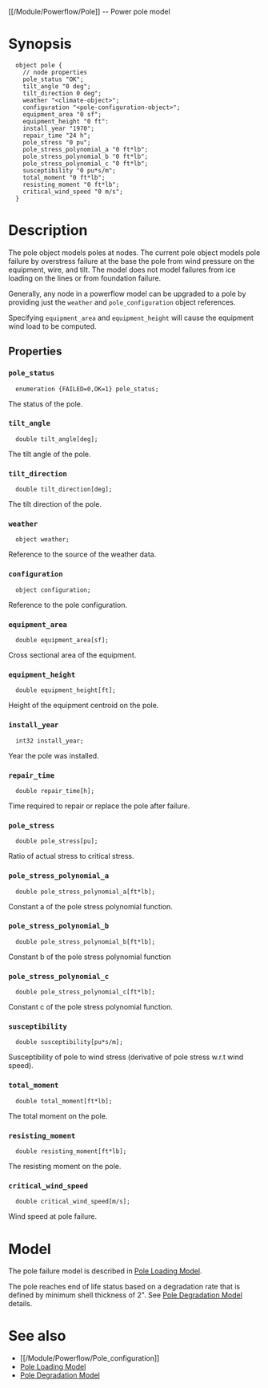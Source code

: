 [[/Module/Powerflow/Pole]] -- Power pole model

# Synopsis

~~~
  object pole {
    // node properties
    pole_status "OK";
    tilt_angle "0 deg";
    tilt_direction 0 deg";
    weather "<climate-object>";
    configuration "<pole-configuration-object>";
    equipment_area "0 sf";
    equipment_height "0 ft":
    install_year "1970";
    repair_time "24 h";
    pole_stress "0 pu";
    pole_stress_polynomial_a "0 ft*lb";
    pole_stress_polynomial_b "0 ft*lb";
    pole_stress_polynomial_c "0 ft*lb";
    susceptibility "0 pu*s/m";
    total_moment "0 ft*lb";
    resisting_moment "0 ft*lb";
    critical_wind_speed "0 m/s";
  }
~~~

# Description

The pole object models poles at nodes. The current pole object models pole failure by overstress failure at the base the pole from wind pressure on the equipment, wire, and tilt.  The model does not model failures from ice loading on the lines or from foundation failure.

Generally, any node in a powerflow model can be upgraded to a pole by providing just the `weather` and `pole_configuration` object references. 

Specifying `equipment_area` and `equipment_height` will cause the equipment wind load to be computed.

## Properties

### `pole_status`

~~~
  enumeration {FAILED=0,OK=1} pole_status;
~~~

The status of the pole.

### `tilt_angle`

~~~
  double tilt_angle[deg];
~~~

The tilt angle of the pole.

### `tilt_direction`

~~~
  double tilt_direction[deg];
~~~

The tilt direction of the pole.

### `weather`

~~~
  object weather;
~~~

Reference to the source of the weather data.

### `configuration`

~~~
  object configuration;
~~~

Reference to the pole configuration.

### `equipment_area`

~~~
  double equipment_area[sf];
~~~

Cross sectional area of the equipment.

### `equipment_height`

~~~
  double equipment_height[ft];
~~~

Height of the equipment centroid on the pole.

### `install_year`

~~~
  int32 install_year;
~~~

Year the pole was installed.

### `repair_time`

~~~
  double repair_time[h];
~~~

Time required to repair or replace the pole after failure.

### `pole_stress`

~~~
  double pole_stress[pu]; 
~~~

Ratio of actual stress to critical stress.

### `pole_stress_polynomial_a`

~~~
  double pole_stress_polynomial_a[ft*lb]; 
~~~

Constant a of the pole stress polynomial function.

### `pole_stress_polynomial_b`

~~~
  double pole_stress_polynomial_b[ft*lb]; 
~~~

Constant b of the pole stress polynomial function

### `pole_stress_polynomial_c`

~~~
  double pole_stress_polynomial_c[ft*lb]; 
~~~

Constant c of the pole stress polynomial function.

### `susceptibility`

~~~
  double susceptibility[pu*s/m]; 
~~~

Susceptibility of pole to wind stress (derivative of pole stress w.r.t wind speed).

### `total_moment`

~~~
  double total_moment[ft*lb];
~~~

The total moment on the pole.

### `resisting_moment`

~~~
  double resisting_moment[ft*lb]; 
~~~

The resisting moment on the pole.

### `critical_wind_speed`

~~~
  double critical_wind_speed[m/s];
~~~

Wind speed at pole failure.

# Model

The pole failure model is described in [Pole Loading Model](https://github.com/slacgismo/gridlabd/raw/master/module/powerflow/docs/pole_loading.pdf). 

The pole reaches end of life status based on a degradation rate that is defined by minimum shell thickness of 2". See [Pole Degradation Model](https://www.sciencedirect.com/science/article/pii/S0167473005000457) details.

# See also

* [[/Module/Powerflow/Pole_configuration]]
* [Pole Loading Model](https://github.com/slacgismo/gridlabd/raw/master/powerflow/docs/pole_loading.pdf)
* [Pole Degradation Model](https://www.sciencedirect.com/science/article/pii/S0167473005000457)
